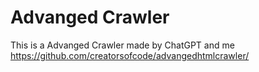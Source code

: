 # Advanged Crawler

This is a Advanged Crawler made by ChatGPT and me<br>
https://github.com/creatorsofcode/advangedhtmlcrawler/
<br>
<img srcf='https://koodimeistrid.ee/images/crawle1.png'/>
<img srcf='https://koodimeistrid.ee/images/crawle2.png'/>
